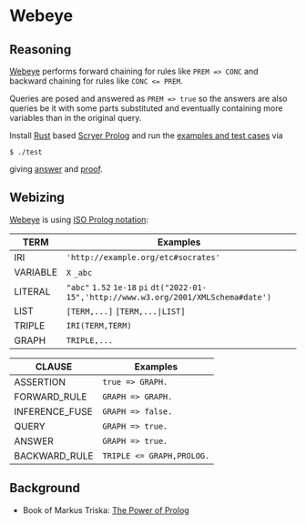 # Webeye

## Reasoning

[Webeye](https://github.com/IDLabResearch/Webeye) performs forward chaining for rules like `PREM => CONC` and
backward chaining for rules like `CONC <= PREM`.

Queries are posed and answered as `PREM => true` so the answers are also queries be it with some parts
substituted and eventually containing more variables than in the original query.

Install [Rust](https://www.rust-lang.org/) based [Scryer Prolog](https://github.com/mthom/scryer-prolog#installing-scryer-prolog)
and run the [examples and test cases](./etc) via
```
$ ./test
```
giving [answer](./answer.pl) and [proof](./proof.pl).

## Webizing

[Webeye](https://github.com/IDLabResearch/Webeye) is using [ISO Prolog notation](https://en.wikipedia.org/wiki/Prolog#ISO_Prolog):

TERM            | Examples
----------------|---------
IRI             | `'http://example.org/etc#socrates'`
VARIABLE        | `X` `_abc`
LITERAL         | `"abc"` `1.52` `1e-18` `pi` `dt("2022-01-15",'http://www.w3.org/2001/XMLSchema#date')`
LIST            | `[TERM,...]` `[TERM,...\|LIST]`
TRIPLE          | `IRI(TERM,TERM)`
GRAPH           | `TRIPLE,...`

CLAUSE          | Examples
----------------|---------
ASSERTION       | `true => GRAPH.`
FORWARD_RULE    | `GRAPH => GRAPH.`
INFERENCE_FUSE  | `GRAPH => false.`
QUERY           | `GRAPH => true.`
ANSWER          | `GRAPH => true.`
BACKWARD_RULE   | `TRIPLE <= GRAPH,PROLOG.`

## Background

- Book of Markus Triska: [The Power of Prolog](https://www.metalevel.at/prolog)
